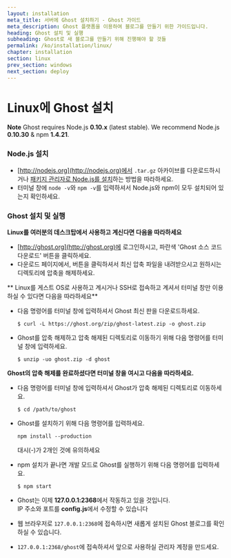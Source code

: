 ```yaml
---
layout: installation
meta_title: 서버에 Ghost 설치하기 - Ghost 가이드
meta_description: Ghost 플랫폼을 이용하여 블로그를 만들기 위한 가이드입니다.
heading: Ghost 설치 및 실행
subheading: Ghost로 새 블로그를 만들기 위해 진행해야 할 것들
permalink: /ko/installation/linux/
chapter: installation
section: linux
prev_section: windows
next_section: deploy
---
```


# Linux에 Ghost 설치 <a id="install-linux"></a>

<p class="note"><strong>Note</strong> Ghost requires Node.js <strong>0.10.x</strong> (latest stable). We recommend Node.js <strong>0.10.30</strong> & npm <strong>1.4.21</strong>.</p>

### Node.js 설치

*   [http://nodejs.org](http://nodejs.org)에서 `.tar.gz` 아카이브를 다운로드하시거나 [패키지 관리자로 Node.js를 설치](https://github.com/joyent/node/wiki/Installing-Node.js-via-package-manager)하는 방법을 따라하세요.
*   터미널 창에 `node -v`와 `npm -v`를 입력하셔서 Node.js와 npm이 모두 설치되어 있는지 확인하세요.

### Ghost 설치 및 실행


**Linux를 여러분의 데스크탑에서 사용하고 계신다면 다음을 따라하세요**

*   [http://ghost.org](http://ghost.org)에 로그인하시고, 파란색 'Ghost 소스 코드 다운로드' 버튼을 클릭하세요.
*   다운로드 페이지에서, 버튼을 클릭하셔서 최신 압축 파일을 내려받으시고 원하시는 디렉토리에 압축을 해제하세요.


** Linux를 게스트 OS로 사용하고 계시거나 SSH로 접속하고 계셔서 터미널 창만 이용하실 수 있다면 다음을 따라하세요**

*   다음 명령어를 터미널 창에 입력하셔서 Ghost 최신 판을 다운로드하세요.

    ```
    $ curl -L https://ghost.org/zip/ghost-latest.zip -o ghost.zip
    ```

*   Ghost를 압축 해제하고 압축 해제된 디렉토리로 이동하기 위해 다음 명령어를 터미널 창에 입력하세요.

    ```
    $ unzip -uo ghost.zip -d ghost
    ```


**Ghost의 압축 해제를 완료하셨다면 터미널 창을 여시고 다음을 따라하세요.**

*   다음 명령어를 터미널 창에 입력하셔서 Ghost가 압축 해제된 디렉토리로 이동하세요.

    ```
    $ cd /path/to/ghost
    ```

*   Ghost를 설치하기 위해 다음 명령어를 입력하세요.

    ```
    npm install --production
    ```
    <span class="note">대시(-)가 2개인 것에 유의하세요</span>

*   npm 설치가 끝나면 개발 모드로 Ghost를 실행하기 위해 다음 명령어를 입력하세요.

    ```
    $ npm start
    ```

*   Ghost는 이제 **127.0.0.1:2368**에서 작동하고 있을 것입니다.<br />
    <span class="note">IP 주소와 포트를 **config.js**에서 수정할 수 있습니다</span>

*   웹 브라우저로 <code class="path">127.0.0.1:2368</code>에 접속하시면 새롭게 설치된 Ghost 블로그를 확인하실 수 있습니다.
*   <code class="path">127.0.0.1:2368/ghost</code>에 접속하셔서 앞으로 사용하실 관리자 계정을 만드세요.
